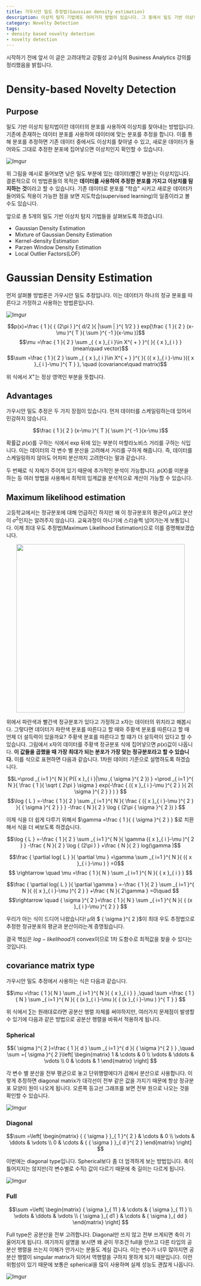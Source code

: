 ```yaml
---
title: 가우시안 밀도 추정법(Gaussian density estimation)
description: 이상치 탐지 기법에도 여러가지 방법이 있습니다. 그 중에서 밀도 기반 이상치 탐지법(Density based novelty detection)을 앞으로 몇 개 소개해 드릴텐데요, 가장 먼저 가우시안 밀도 추정법(Gaussian density estimation)에 대해 설명드리겠습니다.
category: Novelty Detection
tags:
- density based novelty detection
- novelty detection
---
```



시작하기 전에 앞서 이 글은 고려대학교 강필성 교수님의 Business Analytics 강의를 정리했음을 밝힙니다.


# Density-based Novelty Detection

## Purpose

밀도 기반 이상치 탐지법이란 데이터의 분포를 사용하여 이상치를 찾아내는 방법입니다. 기존에 존재하는 데이터 분포를 사용하여 데이터에 맞는 분포를 추정을 합니다. 이를 통해 분포를 추정하면 기존 데이터 중에서도 이상치를 찾아낼 수 있고, 새로운 데이터가 들어와도 그대로 추정한 분포에 집어넣으면 이상치인지 확인할 수 있습니다.


![Imgur](https://i.imgur.com/YcugOBe.png)

위 그림을 예시로 들어보면 낮은 밀도 부분에 있는 데이터(빨간 부분)는 이상치입니다.
결론적으로 이 방법론들의 목적은 **데이터를 사용하여 추정한 분포를 가지고 이상치를 탐지하는 것**이라고 할 수 있습니다. 기존 데이터로 분포를 "학습" 시키고 새로운 데이터가 들어와도 적용이 가능한 점을 보면 지도학습(supervised learning)의 일종이라고 볼 수도 있습니다.

앞으로 총 5개의 밀도 기반 이상치 탐지 기법들을 살펴보도록 하겠습니다.

- Gaussian Density Estimation
- Mixture of Gaussian Density Estimation
- Kernel-density Estimation
- Parzen Window Density Estimation
- Local Outlier Factors(LOF)

# Gaussian Density Estimation

먼저 살펴볼 방법론은 가우시안 밀도 추정입니다. 이는 데이터가 하나의 정규 분포를 따른다고 가정하고 사용하는 방법론입니다.

![Imgur](https://i.imgur.com/o0wdkoW.png)

$$p(x)=\frac { 1 }{ { (2\pi ) }^{ d/2 }{ |\sum  | }^{ 1/2 } } exp[\frac { 1 }{ 2 } (x-\mu )^{ T }{ \sum   }^{ -1 }(x-\mu )]$$
$$\mu =\frac { 1 }{ 2 } \sum _{ { x }_{ i }\in X^{ + } }^{  }{ { x }_{ i } } (mean\quad vector)$$
$$\sum  =\frac { 1 }{ 2 } \sum _{ { x }_{ i }\in X^{ + } }^{  }{ ({ x }_{ i }-\mu )({ x }_{ i }-\mu )^{ T } }, \quad (covariance\quad matrix)$$

위 식에서 ${ X }^{ + }$는 정상 영역인 부분을 뜻합니다. 

## Advantages

가우시안 밀도 추정은 두 가지 장점이 있습니다. 먼저 데이터를 스케일링하는데 있어서 민감하지 않습니다. 

$$\frac { 1 }{ 2 } (x-\mu )^{ T }{ \sum   }^{ -1 }(x-\mu )$$

확률값 $p(x)$를 구하는 식에서 exp 뒤에 있는 부분이 마할라노비스 거리를 구하는 식입니다. 이는 데이터의 각 변수 별 분산을 고려해서 거리를 구하게 해줍니다. 즉, 데이터를 스케일링하지 않아도 어차피 분산까지 고려한다는 말과 같습니다.

두 번째로 식 자체가 주어져 있기 때문에 추가적인 분석이 가능합니다. $p(X)$를 미분을 하는 등 여러 방법을 사용해서 최적의 임계값을 분석적으로 계산이 가능할 수 있습니다.

## Maximum likelihood estimation

고등학교에서는 정규분포에 대해 언급하긴 하지만 왜 이 정규분포의 평균이 $\mu$이고 분산이 ${ \sigma  }^{ 2 }$인지는 알려주지 않습니다. 교육과정이 아니기에 스리슬쩍 넘어가는게 보통입니다. 이제 최대 우도 추정법(Maximum Likelihood Estimation)으로 이를 증명해보겠습니다.

<div align="center">
<a href="https://imgur.com/gofjkS6"><img src="https://i.imgur.com/gofjkS6.png" width="450px"/></a></div>

위에서 파란색과 빨간색 정규분포가 있다고 가정하고 x자는 데이터의 위치라고 해봅시다. 그렇다면 데이터가 파란색 분포를 따른다고 할 때와 주황색 분포를 따른다고 할 때 언제 더 설득력이 있을까요? 주황색 분포를 따른다고 할 떄가 더 설득력이 있다고 할 수 있습니다. 그림에서 x자의 데이터를 주황색 정규분포 식에 집어넣으면 $p(x)$값이 나옵니다. **이 값들을 곱했을 때 가장 최대가 되는 분포가 가장 맞는 정규분포라고 할 수 있습니다.** 이를 식으로 표현하면 다음과 같습니다. 1차원 데이터 기준으로 설명하도록 하겠습니다.

$$L=\prod _{ i=1 }^{ N }{ P({ x }_{ i }|\mu ,{ \sigma  }^{ 2 }) } =\prod _{ i=1 }^{ N }{ \frac { 1 }{ \sqrt { 2\pi  } \sigma  } exp(-\frac { ({ x }_{ i }-\mu )^{ 2 } }{ 2{ \sigma  }^{ 2 } } ) } $$
$$\log { L } =-\frac { 1 }{ 2 } \sum _{ i=1 }^{ N }{ \frac { ({ x }_{ i }-\mu )^{ 2 } }{ { \sigma  }^{ 2 } }  } -\frac { N }{ 2 } \log { (2\pi { \sigma  }^{ 2 }) } $$


이제 식을 더 쉽게 다루기 위해서 $\gamma =\frac { 1 }{ { \sigma  }^{ 2 } } $로 치환해서 식을 더 써보도록 하겠습니다.


$$\log { L } =-\frac { 1 }{ 2 } \sum _{ i=1 }^{ N }{ \gamma ({ x }_{ i }-\mu )^{ 2 } } -\frac { N }{ 2 } \log { (2\pi ) } +\frac { N }{ 2 } log(\gamma )$$

$$\frac { \partial log{ L } }{ \partial \mu  } =\gamma \sum _{ i=1 }^{ N }{ ({ x }_{ i }-\mu ) } =0$$
$$ \rightarrow \quad \mu =\frac { 1 }{ N } \sum _{ i=1 }^{ N }{ { x }_{ i } } $$

$$\frac { \partial log{ L } }{ \partial \gamma  } =-\frac { 1 }{ 2 } \sum _{ i=1 }^{ N }{ ({ x }_{ i }-\mu )^{ 2 } } +\frac { N }{ 2\gamma  } =0\quad $$
$$\rightarrow \quad { \sigma  }^{ 2 }=\frac { 1 }{ N } \sum _{ i=1 }^{ N }{ { (x }_{ i }-\mu )^{ 2 } } $$

우리가 아는 식이 드디어 나왔습니다! $\mu$와 $ { \sigma  }^{ 2 }$이 최대 우도 추정법으로 추정한 정규분포의 평균과 분산이라는게 증명됬습니다. 

결국 핵심은 $log-likelihood$가 convex이므로 1차 도함수로 최적값을 찾을 수 있다는 것입니다.


## covariance matrix type

가우시안 밀도 추정에서 사용하는 식은 다음과 같습니다.

$$\mu =\frac { 1 }{ N } \sum _{ i=1 }^{ N }{ { x }_{ i } } ,\quad \sum  =\frac { 1 }{ N } \sum _{ i=1 }^{ N }{ { (x }_{ i }-\mu ){ { (x }_{ i }-\mu ) }^{ T } } $$

위 식에서 $\sum$는 원래대로라면 공분산 행렬 자체를 써야하지만, 여러가지 문제점이 발생할 수 있기에 다음과 같은 방법으로 공분산 행렬을 바꿔서 적용하게 됩니다. 



### Spherical

$${ \sigma  }^{ 2 }=\frac { 1 }{ d } \sum _{ i=1 }^{ d }{ { \sigma  }^{ 2 } } ,\quad \sum  ={ \sigma  }^{ 2 }\left[ \begin{matrix} 1 & \cdots  & 0 \\ \vdots  & \ddots  & \vdots  \\ 0 & \cdots  & 1 \end{matrix} \right] $$

각 변수 별 분산을 전부 평균으로 놓고 단위행렬에다가 곱해서 분산으로 사용합니다. 이렇게 추정하면 diagonal matrix가 대각선이 전부 같은 값을 가지기 때문에 항상 정규분포 모양이 원이 나오게 됩니다. 
오른쪽 등고선 그래프를 보면 전부 원으로 나오는 것을 확인할 수 있습니다.

![Imgur](https://i.imgur.com/vZWtNIk.png)

### Diagonal

$$\sum  =\left[ \begin{matrix} { { \sigma  } }_{ 1 }^{ 2 } & \cdots  & 0 \\ \vdots  & \ddots  & \vdots  \\ 0 & \cdots  & { { \sigma  } }_{ d }^{ 2 } \end{matrix} \right] $$

이번에는 diagonal type입니다. Spherical보다 좀 더 엄격하게 보는 방법입니다. 축이 틀어지지는 않지만(각 변수별로 수직) 값이 다르기 때문에 축 길이는 다르게 됩니다.


![Imgur](https://i.imgur.com/VAIKKYd.png)

### Full

$$\sum  =\left[ \begin{matrix} { \sigma  }_{ 11 } & \cdots  & { \sigma  }_{ 11 } \\ \vdots  & \ddots  & \vdots  \\ { \sigma  }_{ d1 } & \cdots  & { \sigma  }_{ dd } \end{matrix} \right] $$

Full type은 공분산을 전부 고려합니다. Diagonal만 쓰지 않고 전부 쓰게되면 축이 기울어지게 됩니다. 여기까지 설명을 보시면 왜 굳이 무조건 full을 안쓰고 다른 타입의 공분산 행렬을 쓰는지 이해가 안가시는 분들도 계실 겁니다. 이는 변수가 너무 많아지면 공분산 행렬이 singular matrix가 되어서 역행렬을 구하지 못하게 되기 때문입니다. 이런 위험성이 있기 때문에 보통은 spherical을 많이 사용하며 실제 성능도 괜찮게 나옵니다.

![Imgur](https://i.imgur.com/ic7e1Nx.png)




